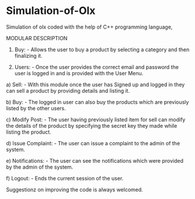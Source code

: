 # Simulation-of-Olx
Simulation of olx coded with the help of C++ programming language,

MODULAR DESCRIPTION
1)	Buy: - Allows the user to buy a product by selecting a category and then finalizing it.

2)	Users: - Once the user provides the correct email and password the user is logged in and is provided with the User Menu.

a)	Sell: - With this module once the user has Signed up and logged in they can sell a product by providing details and listing it.

b)	Buy: - The logged in user can also buy the products which are previously listed by the other users.


c)	Modify Post: - The user having previously listed item for sell can modify the details of the product by specifying the secret key they made while listing the product.

d)	Issue Complaint: - The user can issue a complaint to the admin of the system.


e)	Notifications: - The user can see the notifications which were provided by the admin of the system.

f)	Logout: - Ends the current session of the user.

Suggestionz on improving the code is always welcomed. 

